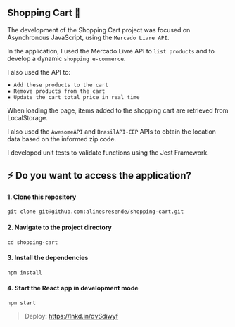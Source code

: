 
## Shopping Cart 🛒

The development of the Shopping Cart project was focused on Asynchronous JavaScript, using the ``Mercado Livre API``.

In the application, I used the Mercado Livre API to ``list products`` and to develop a dynamic ``shopping e-commerce``.

I also used the API to:

```
▪️ Add these products to the cart
▪️ Remove products from the cart
▪️ Update the cart total price in real time
```
When loading the page, items added to the shopping cart are retrieved from LocalStorage.

I also used the ``AwesomeAPI`` and ``BrasilAPI-CEP`` APIs to obtain the location data based on the informed zip code.

I developed unit tests to validate functions using the Jest Framework.

## ⚡ Do you want to access the application?

#### 1. Clone this repository

```
git clone git@github.com:alinesresende/shopping-cart.git
```

#### 2. Navigate to the project directory

```
cd shopping-cart
```

#### 3. Install the dependencies

```
npm install
```

#### 4. Start the React app in development mode

```
npm start
```

> Deploy: https://lnkd.in/dvSdiwyf


